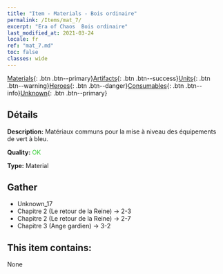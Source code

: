 ```yaml
---
title: "Item - Materials - Bois ordinaire"
permalink: /Items/mat_7/
excerpt: "Era of Chaos  Bois ordinaire"
last_modified_at: 2021-03-24
locale: fr
ref: "mat_7.md"
toc: false
classes: wide
---
```

 [Materials](/fr/Items/){: .btn .btn--primary}[Artifacts](/fr/Items/Artifacts/){: .btn .btn--success}[Units](/fr/Items/Units/){: .btn .btn--warning}[Heroes](/fr/Items/Heroes/){: .btn .btn--danger}[Consumables](/fr/Items/Consumables/){: .btn .btn--info}[Unknown](/fr/Items/Unknown/){: .btn .btn--primary}

## Détails
 **Description:** Matériaux communs pour la mise à niveau des équipements de vert à bleu.

 **Quality:** <span style="color: #32CD32">OK</span>

 **Type:** Material

## Gather

*    Unknown_17 
*    Chapitre 2 (Le retour de la Reine) -> 2-3 
*    Chapitre 2 (Le retour de la Reine) -> 2-7 
*    Chapitre 3 (Ange gardien) -> 3-2 

## This item contains:

  None

